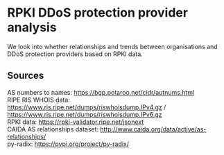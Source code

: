 RPKI DDoS protection provider analysis
======================================

We look into whether relationships and trends between organisations and DDoS protection providers based on RPKI data.

Sources
-------
AS numbers to names: https://bgp.potaroo.net/cidr/autnums.html  
RIPE RIS WHOIS data: https://www.ris.ripe.net/dumps/riswhoisdump.IPv4.gz / https://www.ris.ripe.net/dumps/riswhoisdump.IPv6.gz  
RPKI data: https://rpki-validator.ripe.net/jsonext  
CAIDA AS relationships dataset: http://www.caida.org/data/active/as-relationships/  
py-radix: https://pypi.org/project/py-radix/  